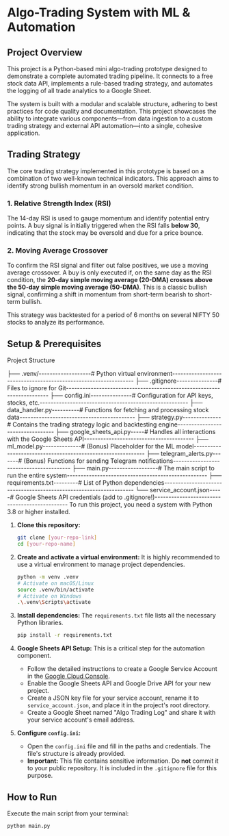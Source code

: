 # Algo-Trading System with ML & Automation

## Project Overview

This project is a Python-based mini algo-trading prototype designed to demonstrate a complete automated trading pipeline. It connects to a free stock data API, implements a rule-based trading strategy, and automates the logging of all trade analytics to a Google Sheet.

The system is built with a modular and scalable structure, adhering to best practices for code quality and documentation. This project showcases the ability to integrate various components—from data ingestion to a custom trading strategy and external API automation—into a single, cohesive application.

## Trading Strategy

The core trading strategy implemented in this prototype is based on a combination of two well-known technical indicators. This approach aims to identify strong bullish momentum in an oversold market condition.

### 1. **Relative Strength Index (RSI)**
The 14-day RSI is used to gauge momentum and identify potential entry points. A buy signal is initially triggered when the RSI falls **below 30**, indicating that the stock may be oversold and due for a price bounce.

### 2. **Moving Average Crossover**
To confirm the RSI signal and filter out false positives, we use a moving average crossover. A buy is only executed if, on the same day as the RSI condition, the **20-day simple moving average (20-DMA) crosses above the 50-day simple moving average (50-DMA)**. This is a classic bullish signal, confirming a shift in momentum from short-term bearish to short-term bullish.

This strategy was backtested for a period of 6 months on several NIFTY 50 stocks to analyze its performance.

## Setup & Prerequisites

Project Structure

├── .venv/-------------------# Python virtual environment----------------------------------------------------------------
├── .gitignore---------------# Files to ignore for Git-----------------------------------------------------------------------
├── config.ini---------------# Configuration for API keys, stocks, etc.------------------------------------------------------
├── data_handler.py----------# Functions for fetching and processing stock data------------------------------------------
├── strategy.py--------------# Contains the trading strategy logic and backtesting engine---------------------------------
├── google_sheets_api.py-----# Handles all interactions with the Google Sheets API----------------------------------------
├── ml_model.py--------------# (Bonus) Placeholder for the ML model------------------------------------------------------------
├── telegram_alerts.py-------# (Bonus) Functions for sending Telegram notifications----------------------------------------
├── main.py------------------# The main script to run the entire system---------------------------------------------------
├── requirements.txt---------# List of Python dependencies-------------------------------------------------------------------
└── service_account.json-----# Google Sheets API credentials (add to .gitignore!)----------------------------------------------
To run this project, you need a system with Python 3.8 or higher installed.

1.  **Clone this repository:**
    ```bash
    git clone [your-repo-link]
    cd [your-repo-name]
    ```

2.  **Create and activate a virtual environment:**
    It is highly recommended to use a virtual environment to manage project dependencies.
    ```bash
    python -m venv .venv
    # Activate on macOS/Linux
    source .venv/bin/activate
    # Activate on Windows
    .\.venv\Scripts\activate
    ```

3.  **Install dependencies:**
    The `requirements.txt` file lists all the necessary Python libraries.
    ```bash
    pip install -r requirements.txt
    ```

4.  **Google Sheets API Setup:**
    This is a critical step for the automation component.
    * Follow the detailed instructions to create a Google Service Account in the [Google Cloud Console](https://console.cloud.google.com/).
    * Enable the Google Sheets API and Google Drive API for your new project.
    * Create a JSON key file for your service account, rename it to `service_account.json`, and place it in the project's root directory.
    * Create a Google Sheet named "Algo Trading Log" and share it with your service account's email address.

5.  **Configure `config.ini`:**
    * Open the `config.ini` file and fill in the paths and credentials. The file's structure is already provided.
    * **Important:** This file contains sensitive information. Do **not** commit it to your public repository. It is included in the `.gitignore` file for this purpose.

## How to Run

Execute the main script from your terminal:
```bash
python main.py
